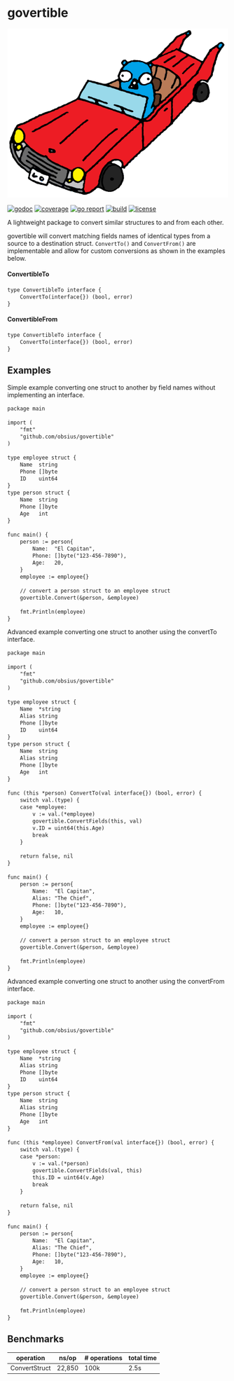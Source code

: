 # govertible

![govertible](logo.png "govertible")

[![godoc](http://img.shields.io/badge/go-documentation-blue.svg?style=flat-square)](https://godoc.org/github.com/obsius/govertible)
[![coverage](https://coveralls.io/repos/github/obsius/govertible/badge.svg?branch=master)](https://coveralls.io/github/obsius/govertible?branch=master)
[![go report](https://goreportcard.com/badge/obsius/govertible)](https://goreportcard.com/report/obsius/govertible)
[![build](https://travis-ci.org/obsius/govertible.svg?branch=master)](https://travis-ci.org/obsius/govertible)
[![license](http://img.shields.io/badge/license-mit-blue.svg?style=flat-square)](https://raw.githubusercontent.com/obsius/govertible/master/LICENSE)

A lightweight package to convert similar structures to and from each other.

govertible will convert matching fields names of identical types from a source to a destination struct.  `ConvertTo()` and `ConvertFrom()` are implementable and allow for custom conversions as shown in the examples below.

#### ConvertibleTo
```golang
type ConvertibleTo interface {
	ConvertTo(interface{}) (bool, error)
}
```

#### ConvertibleFrom
```golang
type ConvertibleTo interface {
	ConvertTo(interface{}) (bool, error)
}
```
## Examples
Simple example converting one struct to another by field names without implementing an interface.
```golang
package main

import (
	"fmt"
	"github.com/obsius/govertible"
)

type employee struct {
	Name  string
	Phone []byte
	ID    uint64
}
type person struct {
	Name  string
	Phone []byte
	Age   int
}

func main() {
	person := person{
		Name:  "El Capitan",
		Phone: []byte("123-456-7890"),
		Age:   20,
	}
	employee := employee{}

	// convert a person struct to an employee struct
	govertible.Convert(&person, &employee)

	fmt.Println(employee)
}
```

Advanced example converting one struct to another using the convertTo interface.
```golang
package main

import (
	"fmt"
	"github.com/obsius/govertible"
)

type employee struct {
	Name  *string
	Alias string
	Phone []byte
	ID    uint64
}
type person struct {
	Name  string
	Alias string
	Phone []byte
	Age   int
}

func (this *person) ConvertTo(val interface{}) (bool, error) {
	switch val.(type) {
	case *employee:
		v := val.(*employee)
		govertible.ConvertFields(this, val)
		v.ID = uint64(this.Age)
		break
	}

	return false, nil
}

func main() {
	person := person{
		Name:  "El Capitan",
		Alias: "The Chief",
		Phone: []byte("123-456-7890"),
		Age:   10,
	}
	employee := employee{}

	// convert a person struct to an employee struct
	govertible.Convert(&person, &employee)

	fmt.Println(employee)
}
```

Advanced example converting one struct to another using the convertFrom interface.
```golang
package main

import (
	"fmt"
	"github.com/obsius/govertible"
)

type employee struct {
	Name  *string
	Alias string
	Phone []byte
	ID    uint64
}
type person struct {
	Name  string
	Alias string
	Phone []byte
	Age   int
}

func (this *employee) ConvertFrom(val interface{}) (bool, error) {
	switch val.(type) {
	case *person:
		v := val.(*person)
		govertible.ConvertFields(val, this)
		this.ID = uint64(v.Age)
		break
	}

	return false, nil
}

func main() {
	person := person{
		Name:  "El Capitan",
		Alias: "The Chief",
		Phone: []byte("123-456-7890"),
		Age:   10,
	}
	employee := employee{}

	// convert a person struct to an employee struct
	govertible.Convert(&person, &employee)

	fmt.Println(employee)
}
```

## Benchmarks
operation|ns/op|# operations|total time
-|-|-|-
ConvertStruct|22,850|100k|2.5s